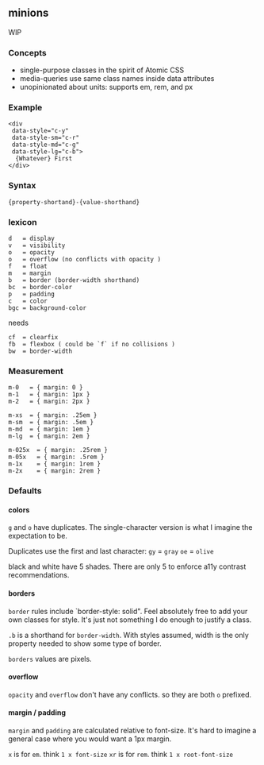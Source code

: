 ## minions

WIP

### Concepts

* single-purpose classes in the spirit of Atomic CSS
* media-queries use same class names inside data attributes
* unopinionated about units: supports em, rem, and px

### Example

    <div
     data-style="c-y"
     data-style-sm="c-r"
     data-style-md="c-g"
     data-style-lg="c-b">
      {Whatever} First
    </div>

### Syntax
    {property-shortand}-{value-shorthand}

### lexicon
    d   = display
    v   = visibility
    o   = opacity
    o   = overflow (no conflicts with opacity )
    f   = float
    m   = margin
    b   = border (border-width shorthand)
    bc  = border-color
    p   = padding
    c   = color
    bgc = background-color

needs

    cf  = clearfix
    fb  = flexbox ( could be `f` if no collisions )
    bw  = border-width


### Measurement

    m-0   = { margin: 0 }
    m-1   = { margin: 1px }
    m-2   = { margin: 2px }

    m-xs  = { margin: .25em }
    m-sm  = { margin: .5em }
    m-md  = { margin: 1em }
    m-lg  = { margin: 2em }

    m-025x  = { margin: .25rem }
    m-05x   = { margin: .5rem }
    m-1x    = { margin: 1rem }
    m-2x    = { margin: 2rem }

### Defaults

#### colors

`g` and `o` have duplicates. The single-character version is what I imagine the
expectation to be.

Duplicates use the first and last character:
  `gy` = `gray`
  `oe` = `olive`

black and white have 5 shades. There are only 5 to enforce a11y contrast
recommendations.

#### borders

`border` rules include `border-style: solid". Feel absolutely free to add your
own classes for style. It's just not something I do enough to justify a class.

`.b` is a shorthand for `border-width`. With styles assumed, width is the only
property needed to show some type of border.

`borders` values are pixels.

#### overflow

`opacity` and `overflow` don't have any conflicts. so they are both `o`
prefixed.

#### margin / padding

`margin` and `padding` are calculated relative to font-size. It's hard to imagine a general
case where you would want a 1px margin.

`x` is for `em`. think `1 x font-size`
`xr` is for `rem`. think `1 x root-font-size`
